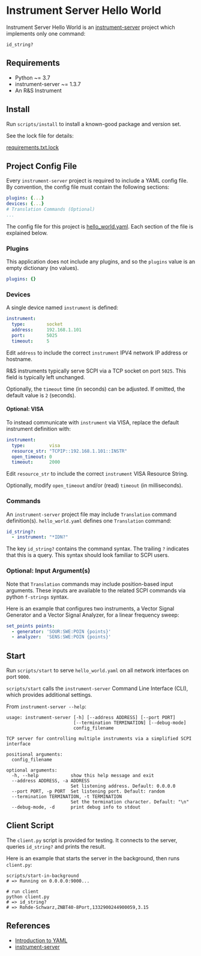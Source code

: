 # Instrument Server Hello World

Instrument Server Hello World is an [instrument-server](https://github.com/Terrabits/instrument-server) project which implements only one command:

`id_string?`

## Requirements

- Python ~= 3.7
- instrument-server ~= 1.3.7
- An R&S Instrument

## Install

Run `scripts/install` to install a known-good package and version set.

See the lock file for details:

[requirements.txt.lock](./requirements.txt.lock)

## Project Config File

Every `instrument-server` project is required to include a YAML config file. By convention, the config file must contain the following sections:

```yaml
plugins: {...}
devices: {...}
# Translation Commands (Optional)
...
```

The config file for this project is [hello_world.yaml](hello_world.yaml). Each section of the file is explained below.

### Plugins

This application does not include any plugins, and so the `plugins` value is an empty dictionary (no values).

```yaml
plugins: {}
```

### Devices

A single device named `instrument` is defined:

```yaml
instrument:
  type:        socket
  address:     192.168.1.101
  port:        5025
  timeout:     5
```

Edit `address` to include the correct `instrument` IPV4 network IP address or hostname.

R&S instruments typically serve SCPI via a TCP socket on port `5025`. This field is typically left unchanged.

Optionally, the `timeout` time (in seconds) can be adjusted. If omitted, the default value is `2` (seconds).

#### Optional: VISA

To instead communicate with `instrument` via VISA, replace the default instrument definition with:

```yaml
instrument:
  type:         visa
  resource_str: "TCPIP::192.168.1.101::INSTR"
  open_timeout: 0
  timeout:      2000
```

Edit `resource_str` to include the correct `instrument` VISA Resource String.

Optionally, modify `open_timeout` and/or (read) `timeout` (in milliseconds).

### Commands

An `instrument-server` project file may include `Translation` command definition(s). `hello_world.yaml` defines one `Translation` command:

```yaml
id_string?:
  - instrument: "*IDN?"
```

The key `id_string?` contains the command syntax. The trailing `?` indicates that this is a query. This syntax should look familiar to SCPI users.

### Optional: Input Argument(s)

Note that `Translation` commands may include position-based input arguments. These inputs are available to the related SCPI commands via python `f-strings` syntax.

Here is an example that configures two instruments, a Vector Signal Generator and a Vector Signal Analyzer, for a linear frequency sweep:

```yaml
set_points points:
  - generator: 'SOUR:SWE:POIN {points}'
  - analyzer:  'SENS:SWE:POIN {points}'
```

## Start

Run `scripts/start` to serve `hello_world.yaml` on all network interfaces on port `9000`.

`scripts/start` calls the `instrument-server` Command Line Interface (CLI), which provides additional settings.


From `instrument-server --help`:

```comment
usage: instrument-server [-h] [--address ADDRESS] [--port PORT]
                         [--termination TERMINATION] [--debug-mode]
                         config_filename

TCP server for controlling multiple instruments via a simplified SCPI
interface

positional arguments:
  config_filename

optional arguments:
  -h, --help            show this help message and exit
  --address ADDRESS, -a ADDRESS
                        Set listening address. Default: 0.0.0.0
  --port PORT, -p PORT  Set listening port. Default: random
  --termination TERMINATION, -t TERMINATION
                        Set the termination character. Default: "\n"
  --debug-mode, -d      print debug info to stdout
```

## Client Script

The `client.py` script is provided for testing. It connects to the server, queries `id_string?` and prints the result.

Here is an example that starts the server in the background, then runs `client.py`:

```shell
scripts/start-in-background
# => Running on 0.0.0.0:9000...

# run client
python client.py
# => id_string?
# => Rohde-Schwarz,ZNBT40-8Port,1332900244900059,3.15
```

## References

- [Introduction to YAML](https://dev.to/paulasantamaria/introduction-to-yaml-125f)
- [instrument-server](https://github.com/Terrabits/instrument-server)
